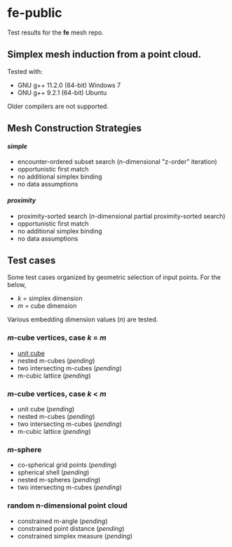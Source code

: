 # fe-public

Test results for the **fe** mesh repo.

## Simplex mesh induction from a point cloud.

Tested with:

  * GNU g++ 11.2.0 (64-bit) Windows 7
  * GNU g++ 9.2.1 (64-bit) Ubuntu

Older compilers are not supported.

## Mesh Construction Strategies

#### *simple*

* encounter-ordered subset search (*n*-dimensional "z-order" iteration)
* opportunistic first match
* no additional simplex binding
* no data assumptions

#### *proximity*

* proximity-sorted search (*n*-dimensional partial proximity-sorted search)
* opportunistic first match
* no additional simplex binding
* no data assumptions

## Test cases

Some test cases organized by geometric selection of input points. For the below,

* *k* = simplex dimension
* *m* = cube dimension

Various embedding dimension values (*n*) are tested.

### *m*-cube vertices, case *k* = *m*

* [unit cube](./test/unit_cube)
* nested m-cubes (*pending*)
* two intersecting m-cubes (*pending*)
* m-cubic lattice (*pending*)

### *m*-cube vertices, case *k* < *m*

* unit cube (*pending*)
* nested m-cubes (*pending*)
* two intersecting m-cubes (*pending*)
* m-cubic lattice (*pending*)

### *m*-sphere

* co-spherical grid points (*pending*)
* spherical shell (*pending*)
* nested m-spheres (*pending*)
* two intersecting m-cubes (*pending*)


### random n-dimensional point cloud

* constrained m-angle (*pending*)
* constrained point distance (*pending*)
* constrained simplex measure (*pending*)
